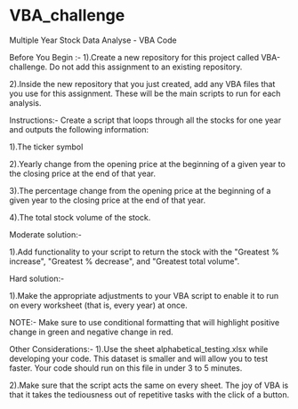 # VBA_challenge
Multiple Year Stock Data Analyse - VBA Code

Before You Begin :-
1).Create a new repository for this project called VBA-challenge. Do not add this assignment to an existing repository.

2).Inside the new repository that you just created, add any VBA files that you use for this assignment. These will be the main scripts to run for each analysis.


Instructions:-
Create a script that loops through all the stocks for one year and outputs the following information:

1).The ticker symbol

2).Yearly change from the opening price at the beginning of a given year to the closing price at the end of that year.

3).The percentage change from the opening price at the beginning of a given year to the closing price at the end of that year.

4).The total stock volume of the stock. 


Moderate solution:-

1).Add functionality to your script to return the stock with the "Greatest % increase", "Greatest % decrease", and "Greatest total volume". 


Hard solution:-

1).Make the appropriate adjustments to your VBA script to enable it to run on every worksheet (that is, every year) at once.


NOTE:-
Make sure to use conditional formatting that will highlight positive change in green and negative change in red.


Other Considerations:-
1).Use the sheet alphabetical_testing.xlsx while developing your code. This dataset is smaller and will allow you to test faster. Your code should run on this file in under 3 to 5 minutes.

2).Make sure that the script acts the same on every sheet. The joy of VBA is that it takes the tediousness out of repetitive tasks with the click of a button.